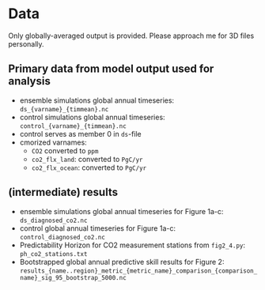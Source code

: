 # Data

Only globally-averaged output is provided. Please approach me for 3D files personally.

## Primary data from model output used for analysis

-   ensemble simulations global annual timeseries: `ds_{varname}_{timmean}.nc`
-   control simulations global annual timeseries: `control_{varname}_{timmean}.nc`
-   control serves as member 0 in `ds`-file
-   cmorized varnames:
    -   `CO2` converted to `ppm`
    -   `co2_flx_land`: converted to `PgC/yr`
    -   `co2_flx_ocean`: converted to `PgC/yr`

## (intermediate) results

-   ensemble simulations global annual timeseries for Figure 1a-c: `ds_diagnosed_co2.nc`
-   control global annual timeseries for Figure 1a-c: `control_diagnosed_co2.nc`
-   Predictability Horizon for CO2 measurement stations from `fig2_4.py`: `ph_co2_stations.txt`
-   Bootstrapped global annual predictive skill results for Figure 2: `results_{name..region}_metric_{metric_name}_comparison_{comparison_name}_sig_95_bootstrap_5000.nc`
